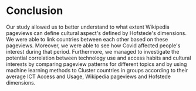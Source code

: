 # Conclusion

Our study allowed us to better understand to what extent Wikipedia pageviews can define cultural aspect's defined by Hofstede's dimensions. We were able to link countries between each other based on these pageviews. Moreover, we were able to see how Covid affected people's interest during that period. Furthermore, we managed to investigate the potential correlation between technology use and access habits and cultural interests by comparing pageview patterns for different topics and by using machine learning methods to Cluster countries in groups according to their average ICT Access and Usage, Wikipedia pageviews and Hofstede dimensions.
